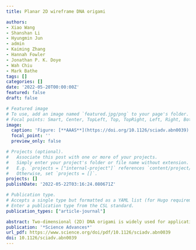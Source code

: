 ```yaml
---
title: Planar 2D wireframe DNA origami

authors:
- Xiao Wang
- Shanshan Li
- Hyungmin Jun
- admin
- Kaiming Zhang
- Hannah Fowler
- Jonathan P. K. Doye
- Wah Chiu
- Mark Bathe
tags: []
categories: []
date: '2022-05-20T00:00:00Z'
featured: false
draft: false

# Featured image
# To use, add an image named `featured.jpg/png` to your page's folder.
# Focal points: Smart, Center, TopLeft, Top, TopRight, Left, Right, BottomLeft, Bottom, BottomRight.
image:
  caption: 'Figure: [**AAAS**](https://doi.org/10.1126/sciadv.abn0039)'
  focal_point: ''
  preview_only: false

# Projects (optional).
#   Associate this post with one or more of your projects.
#   Simply enter your project's folder or file name without extension.
#   E.g. `projects = ["internal-project"]` references `content/project/deep-learning/index.md`.
#   Otherwise, set `projects = []`.
projects: []
publishDate: '2022-05-22T03:16:24.080671Z'

# Publication type.
# Accepts a single type but formatted as a YAML list (for Hugo requirements).
# Enter a publication type from the CSL standard.
publication_types: ["article-journal"]

abstract: Two-dimensional (2D) DNA origami is widely used for applications ranging from excitonics to single-molecule biophysics. Conventional, single-layer 2D DNA origami exhibits flexibility and curvature in solution; however, that may limit its suitability as a 2D structural template. In contrast, 2D wireframe DNA origami rendered with six-helix bundle edges offers local control over duplex orientations with enhanced in-plane rigidity. Here, we investigate the 3D structure of these assemblies using cryo–electron microscopy (cryo-EM). 3D reconstructions reveal a high degree of planarity and homogeneity in solution for polygonal objects with and without internal mesh, enabling 10 Å resolution for a triangle. Coarse-grained simulations were in agreement with cryo-EM data, offering molecular structural insight into this class of 2D DNA origami. Our results suggest that these assemblies may be valuable for 2D material applications and geometries that require high structural fidelity together with local control over duplex orientations, rather than parallel duplex assembly.
publication: '*Science Advances*'
url_pdf: https://www.science.org/doi/pdf/10.1126/sciadv.abn0039
doi: 10.1126/sciadv.abn0039
---
```

